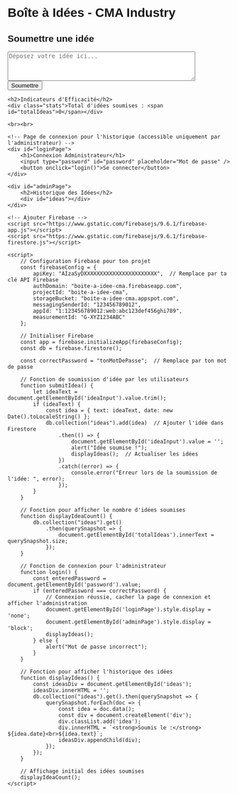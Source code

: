 <!DOCTYPE html>
<html lang="fr">
<head>
    <meta charset="UTF-8">
    <meta name="viewport" content="width=device-width, initial-scale=1.0">
    <title>Boîte à Idées - CMA Industry</title>
    <style>
        body { font-family: Arial, sans-serif; margin: 20px; }
        #ideas { margin-top: 20px; }
        .idea { border-bottom: 1px solid #ccc; padding: 10px; }
        .stats { margin-top: 20px; }
        #loginPage { display: block; }
        #adminPage { display: none; }
    </style>
</head>
<body>
    <!-- Page utilisateur (tous les utilisateurs peuvent soumettre des idées) -->
    <h1>Boîte à Idées - CMA Industry</h1>
    <h2>Soumettre une idée</h2>
    <textarea id="ideaInput" placeholder="Déposez votre idée ici..." rows="4" cols="50"></textarea>
    <br>
    <button onclick="submitIdea()">Soumettre</button>

    <h2>Indicateurs d'Efficacité</h2>
    <div class="stats">Total d'idées soumises : <span id="totalIdeas">0</span></div>

    <br><br>

    <!-- Page de connexion pour l'historique (accessible uniquement par l'administrateur) -->
    <div id="loginPage">
        <h1>Connexion Administrateur</h1>
        <input type="password" id="password" placeholder="Mot de passe" />
        <button onclick="login()">Se connecter</button>
    </div>

    <div id="adminPage">
        <h2>Historique des Idées</h2>
        <div id="ideas"></div>
    </div>

    <!-- Ajouter Firebase -->
    <script src="https://www.gstatic.com/firebasejs/9.6.1/firebase-app.js"></script>
    <script src="https://www.gstatic.com/firebasejs/9.6.1/firebase-firestore.js"></script>
    
    <script>
        // Configuration Firebase pour ton projet
        const firebaseConfig = {
            apiKey: "AIzaSyDXXXXXXXXXXXXXXXXXXXXXXX",  // Remplace par ta clé API Firebase
            authDomain: "boite-a-idee-cma.firebaseapp.com",
            projectId: "boite-a-idee-cma",
            storageBucket: "boite-a-idee-cma.appspot.com",
            messagingSenderId: "123456789012",
            appId: "1:123456789012:web:abc123def456ghi789",
            measurementId: "G-XYZ1234ABC"
        };

        // Initialiser Firebase
        const app = firebase.initializeApp(firebaseConfig);
        const db = firebase.firestore();

        const correctPassword = "tonMotDePasse";  // Remplace par ton mot de passe

        // Fonction de soumission d'idée par les utilisateurs
        function submitIdea() {
            let ideaText = document.getElementById('ideaInput').value.trim();
            if (ideaText) {
                const idea = { text: ideaText, date: new Date().toLocaleString() };
                db.collection("ideas").add(idea)  // Ajouter l'idée dans Firestore
                    .then(() => {
                        document.getElementById('ideaInput').value = '';
                        alert("Idée soumise !");
                        displayIdeas();  // Actualiser les idées
                    })
                    .catch((error) => {
                        console.error("Erreur lors de la soumission de l'idée: ", error);
                    });
            }
        }

        // Fonction pour afficher le nombre d'idées soumises
        function displayIdeaCount() {
            db.collection("ideas").get()
                .then(querySnapshot => {
                    document.getElementById('totalIdeas').innerText = querySnapshot.size;
                });
        }

        // Fonction de connexion pour l'administrateur
        function login() {
            const enteredPassword = document.getElementById('password').value;
            if (enteredPassword === correctPassword) {
                // Connexion réussie, cacher la page de connexion et afficher l'administration
                document.getElementById('loginPage').style.display = 'none';
                document.getElementById('adminPage').style.display = 'block';
                displayIdeas();
            } else {
                alert("Mot de passe incorrect");
            }
        }

        // Fonction pour afficher l'historique des idées
        function displayIdeas() {
            const ideasDiv = document.getElementById('ideas');
            ideasDiv.innerHTML = '';
            db.collection("ideas").get().then(querySnapshot => {
                querySnapshot.forEach(doc => {
                    const idea = doc.data();
                    const div = document.createElement('div');
                    div.classList.add('idea');
                    div.innerHTML = `<strong>Soumis le :</strong> ${idea.date}<br>${idea.text}`;
                    ideasDiv.appendChild(div);
                });
            });
        }

        // Affichage initial des idées soumises
        displayIdeaCount();
    </script>
</body>
</html>
